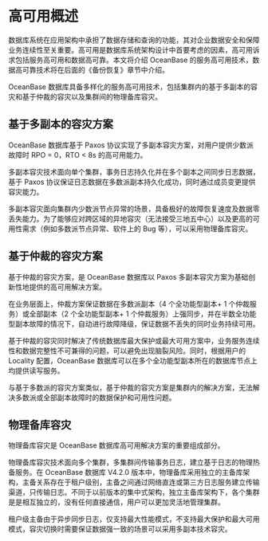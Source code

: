 # 高可用概述

数据库系统在应用架构中承担了数据存储和查询的功能，其对企业数据安全和保障业务连续性至关重要。高可用是数据库系统架构设计中首要考虑的因素，高可用诉求包括服务高可用和数据高可靠。本文将介绍 OceanBase 的服务高可用技术，数据高可靠技术将在后面的《备份恢复》章节中介绍。

OceanBase 数据库具备多样化的服务高可用技术，包括集群内的基于多副本的容灾和基于仲裁的容灾以及集群间的物理备库容灾。

## 基于多副本的容灾方案

OceanBase 数据库基于 Paxos 协议实现了多副本容灾方案，对用户提供少数派故障时 RPO  = 0，RTO < 8s 的高可用能力。

多副本容灾技术面向单个集群，事务日志持久化并在多个副本之间同步日志数据，基于 Paxos 协议保证日志数据在多数派副本持久化成功，同时通过成员变更提供容灾能力。

多副本容灾面向集群内少数派节点异常的场景，具备极好的故障恢复速度及数据零丢失能力。为了能够应对跨区域的异地容灾（无法接受三地五中心）以及更高的可用性需求（例如多数派节点异常、软件上的 Bug 等），可以采用物理备库容灾。

## 基于仲裁的容灾方案

基于仲裁的容灾方案，是 OceanBase 数据库以 Paxos 多副本容灾方案为基础创新性地提供的高可用解决方案。

在业务层面上，仲裁方案保证数据在多数派副本（4 个全功能型副本+ 1 个仲裁服务）或全部副本（2 个全功能型副本+ 1 个仲裁服务）上强同步，并在半数全功能型副本故障的情况下，自动进行故障降级，保证数据不丢失的同时业务持续可用。

基于仲裁的容灾同时解决了传统数据库最大保护或最大可用方案中，业务服务连续性和数据完整性不可兼得的问题，可以避免出现脑裂风险。同时，根据用户的 Locality 配置，OceanBase 数据库可以在多个全功能型副本所在的数据库节点上均提供读写服务。

与基于多数派的容灾方案类似，基于仲裁的容灾方案是集群内的解决方案，无法解决多数派或全部副本故障时的数据保护和可用性问题。

## 物理备库容灾

物理备库容灾是 OceanBase 数据库高可用解决方案的重要组成部分。

物理备库容灾技术面向多个集群，多集群间传输事务日志，建立基于日志的物理热备服务。在 OceanBase 数据库 V4.2.0 版本中，物理备库采用独立的主备库架构，主备关系存在于租户级别，主备之间通过网络直连或第三方日志服务建立传输渠道，只传输日志。不同于以前版本的集中式架构，独立主备库架构下，各个集群是是相互独立的，没有任何直接通信，用户可以更加灵活地管理集群。

租户级主备由于异步同步日志，仅支持最大性能模式，不支持最大保护和最大可用模式，容灾切换时需要保证数据强一致的场景可以采用多副本技术容灾。
